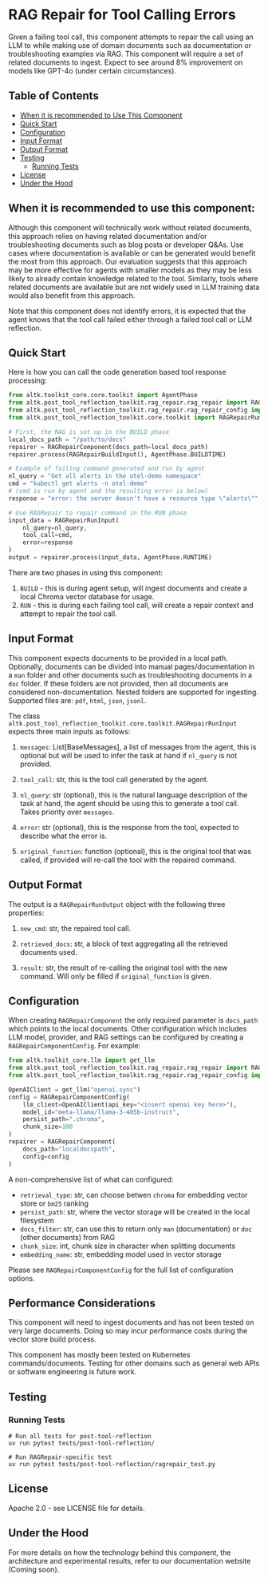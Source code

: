 # RAG Repair for Tool Calling Errors
Given a failing tool call, this component attempts to repair the call using an LLM to while making use of domain documents such as documentation or troubleshooting examples via RAG. This component will require a set of related documents to ingest. Expect to see around 8% improvement on models like GPT-4o (under certain circumstances).

## Table of Contents
- [When it is recommended to Use This Component](#when-it-is-recommended-to-use-this-component)
- [Quick Start](#quick-start)
- [Configuration](#configuration)
- [Input Format](#input-format)
- [Output Format](#output-format)
- [Testing](#testing)
  - [Running Tests](#running-tests)
- [License](#license)
- [Under the Hood](#under-the-hood)

## When it is recommended to use this component:

Although this component will technically work without related documents, this approach relies on having related documentation and/or troubleshooting documents such as blog posts or developer Q&As. Use cases where documentation is available or can be generated would benefit the most from this approach. Our evaluation suggests that this approach may be more effective for agents with smaller models as they may be less likely to already contain knowledge related to the tool. Similarly, tools where related documents are available but are not widely used in LLM training data would also benefit from this approach.

Note that this component does not identify errors, it is expected that the agent knows that the tool call failed either through a failed tool call or LLM reflection.



## Quick Start
Here is how you can call the code generation based tool response processing:

```Python
from altk.toolkit_core.core.toolkit import AgentPhase
from altk.post_tool_reflection_toolkit.rag_repair.rag_repair import RAGRepairComponent
from altk.post_tool_reflection_toolkit.rag_repair.rag_repair_config import RAGRepairComponentConfig
from altk.post_tool_reflection_toolkit.core.toolkit import RAGRepairRunInput, RAGRepairBuildInput

# First, the RAG is set up in the BUILD phase 
local_docs_path = "/path/to/docs"
repairer = RAGRepairComponent(docs_path=local_docs_path)
repairer.process(RAGRepairBuildInput(), AgentPhase.BUILDTIME)

# Example of failing command generated and run by agent
nl_query = "Get all alerts in the otel-demo namespace"
cmd = "kubectl get alerts -n otel-demo"
# (cmd is run by agent and the resulting error is below)
response = "error: the server doesn't have a resource type \"alerts\""

# Use RAGRepair to repair command in the RUN phase
input_data = RAGRepairRunInput(
    nl_query=nl_query,
    tool_call=cmd,
    error=response
)
output = repairer.process(input_data, AgentPhase.RUNTIME)
```

There are two phases in using this component:
1. `BUILD` - this is during agent setup, will ingest documents and create a local Chroma vector database for usage.
2. `RUN` - this is during each failing tool call, will create a repair context and attempt to repair the tool call.

## Input Format
This component expects documents to be provided in a local path. Optionally, documents can be divided into manual pages/documentation in a `man` folder and other documents such as troubleshooting documents in a `doc` folder. If these folders are not provided, then all documents are considered non-documentation. Nested folders are supported for ingesting. Supported files are: `pdf`, `html`, `json`, `jsonl`.

The class `altk.post_tool_reflection_toolkit.core.toolkit.RAGRepairRunInput` expects three main inputs as follows:

1. `messages`: List[BaseMessages], a list of messages from the agent, this is optional but will be used to infer the task at hand if `nl_query` is not provided.

1. `tool_call`: str, this is the tool call generated by the agent.

2. `nl_query`: str (optional), this is the natural language description of the task at hand, the agent should be using this to generate a tool call. Takes priority over `messages`.

3. `error`: str (optional), this is the response from the tool, expected to describe what the error is.

4. `original_function`: function (optional), this is the original tool that was called, if provided will re-call the tool with the repaired command.

## Output Format
The output is a `RAGRepairRunOutput` object with the following three properties:

1. `new_cmd`: str, the repaired tool call.

2. `retrieved_docs`: str, a block of text aggregating all the retrieved documents used. 
   
3. `result`: str, the result of re-calling the original tool with the new command. Will only be filled if `original_function` is given.

## Configuration

When creating `RAGRepairComponent` the only required parameter is `docs_path` which points to the local documents. Other configuration which includes LLM model, provider, and RAG settings can be configured by creating a `RAGRepairComponentConfig`.
For example:

```python
from altk.toolkit_core.llm import get_llm
from altk.post_tool_reflection_toolkit.rag_repair.rag_repair import RAGRepairComponent
from altk.post_tool_reflection_toolkit.rag_repair.rag_repair_config import RAGRepairComponentConfig

OpenAIClient = get_llm("openai.sync")
config = RAGRepairComponentConfig(
    llm_client=OpenAIClient(api_key="<insert openai key here>"),
    model_id="meta-llama/llama-3-405b-instruct",
    persist_path=".chroma",
    chunk_size=100
)
repairer = RAGRepairComponent(
    docs_path="localdocspath",
    config=config
)
```

A non-comprehensive list of what can configured:
- `retrieval_type`: str, can choose betwen `chroma` for embedding vector store or `bm25` ranking
- `persist_path`: str, where the vector storage will be created in the local filesystem
- `docs_filter`: str, can use this to return only `man` (documentation) or `doc` (other documents) from RAG
- `chunk_size`: int, chunk size in character when splitting documents
- `embedding_name`: str, embedding model used in vector storage

Please see `RAGRepairComponentConfig` for the full list of configuration options.

## Performance Considerations

This component will need to ingest documents and has not been tested on very large documents. Doing so may incur performance costs during the vector store build process. 

This component has mostly been tested on Kubernetes commands/documents. Testing for other domains such as general web APIs or software engineering is future work.

## Testing

### Running Tests
```
# Run all tests for post-tool-reflection
uv run pytest tests/post-tool-reflection/

# Run RAGRepair-specific test
uv run pytest tests/post-tool-reflection/ragrepair_test.py
```

## License
Apache 2.0 - see LICENSE file for details.

## Under the Hood
For more details on how the technology behind this component, the architecture and experimental results, refer to our documentation website (Coming soon).
